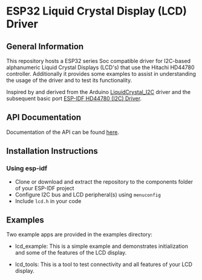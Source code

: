 # ESP32 Liquid Crystal Display (LCD) Driver

## General Information

This repository hosts a ESP32 series Soc compatible driver for I2C-based alphanumeric Liquid Crystal Displays (LCD's) that use the Hitachi HD44780 controller. Additionally it provides some examples to assist in understanding the usage of the driver and to test its functionality.

Inspired by and derived from the Arduino [LiquidCrystal_I2C](https://github.com/johnrickman/LiquidCrystal_I2C) driver and the subsequent basic port [ESP-IDF HD44780 (I2C) Driver](https://github.com/maxsydney/ESP32-HD44780).

## API Documentation

Documentation of the API can be found [here](https://lcd.keifer1.duckdns.org).

## Installation Instructions


### Using esp-idf

- Clone or download and extract the repository to the components folder of your ESP-IDF project
- Configure I2C bus and LCD peripheral(s) using `menuconfig`
- Include `lcd.h` in your code

## Examples

Two example apps are provided in the examples directory:

- lcd_example: This is a simple example and demonstrates initialization and some of the features of the LCD display.

- lcd_tools: This is a tool to test connectivity and all features of your LCD display.
